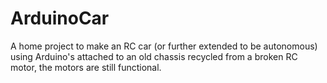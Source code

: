 # ArduinoCar
A home project to make an RC car (or further extended to be autonomous) using Arduino's attached to an old chassis recycled from a broken RC motor, the motors are still functional.


